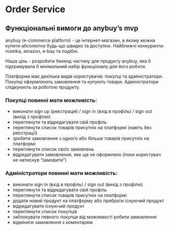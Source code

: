 # Order Service

## Функціональні вимоги до anybuy’s mvp

anybuy (e-commerce platform) - це інтернет-магазин, в якому можна купити абсолютно будь-що швидко та доступно. Найближчі конкуренти: rozetka, amazon, e-bay та подібні.

Наша ціль - розробити бекенд частину для продукту anybuy, яка б підтримувала б мінімальний набір функціоналу для його роботи.

Платформа має декілька видів користувачів: покупці та адміністратори. Покупці оформлюють замовлення та купують товари. Адміністратори слідкуюють за роботою продукту.

### Покупці повинні мати можливість:

* виконати sign up (реєстрація) / sign in (вхід в профіль) / sign out (вихід з профілю)
* переглянути та відредагувати свій профіль
* пeрeглянути список товарів присутніх на платформі (навіть без реєстрації)
* зробити замовлення з одного або більше товарів присутніх на платформі
* переглянути список своїх замовлень
* відредагувати замовлення, яке ще не оформлено (поки користувач не натиснув “замовити”)

### Адміністратори повинні мати можливість:

* виконати sign in (вхід в профіль) / sign out (вихід з профілю)
* переглянути та відредагувати свій профіль
* пeрeглянути список товарів присутніх на платформі
* додати новий продукт на платформу або прибрати існуючий продукт
* відредагувати існуючий продукт
* переглянути список покупців
* заблокувати певного покупця від можливості робити замовлення
* відмінити замовлення з коментарем
